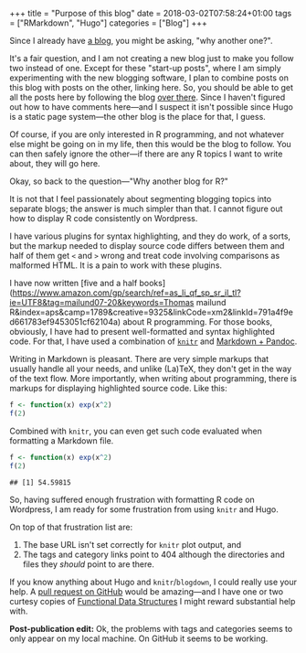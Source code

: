 +++
title = "Purpose of this blog"
date = 2018-03-02T07:58:24+01:00
tags = ["RMarkdown", "Hugo"]
categories = ["Blog"]
+++

Since I already have [a blog](http://www.mailund.dk), you might be asking, "why another one?".

It's a fair question, and I am not creating a new blog just to make you follow two instead of one. Except for these "start-up posts", where I am simply experimenting with the new blogging software, I plan to combine posts on this blog with posts on the other, linking here. So, you should be able to get all the posts here by following the blog [over there](http://www.mailund.dk). Since I haven't figured out how to have comments here—and I suspect it isn't possible since Hugo is a static page system—the other blog is the place for that, I guess.

Of course, if you are only interested in R programming, and not whatever else might be going on in my life, then this would be the blog to follow. You can then safely ignore the other—if there are any R topics I want to write about, they will go here.

Okay, so back to the question—"Why another blog for R?"

It is not that I feel passionately about segmenting blogging topics into separate blogs; the answer is much simpler than that. I cannot figure out how to display R code consistently on Wordpress.

I have various plugins for syntax highlighting, and they do work, of a sorts, but the markup needed to display source code differs between them and half of them get `<` and `>` wrong and treat code involving comparisons as malformed HTML. It is a pain to work with these plugins.

I have now written [five and a half books](https://www.amazon.com/gp/search/ref=as_li_qf_sp_sr_il_tl?ie=UTF8&tag=mailund07-20&keywords=Thomas mailund R&index=aps&camp=1789&creative=9325&linkCode=xm2&linkId=791a4f9ed661783ef9453051cf62104a) about R programming. For those books, obviously, I have had to present well-formatted and syntax highlighted code. For that, I have used a combination of [`knitr`](https://yihui.name/knitr/) and [Markdown + Pandoc](http://amzn.to/2oEiBov).

Writing in Markdown is pleasant. There are very simple markups that usually handle all your needs, and unlike (La)TeX, they don't get in the way of the text flow. More importantly, when writing about programming, there is markups for displaying highlighted source code. Like this:

```r
f <- function(x) exp(x^2)
f(2)
```

Combined with `knitr`, you can even get such code evaluated when formatting a Markdown file.


```r
f <- function(x) exp(x^2)
f(2)
```

```
## [1] 54.59815
```

So, having suffered enough frustration with formatting R code on Wordpress, I am ready for some frustration from using `knitr` and Hugo.

On top of that frustration list are:

1. The base URL isn't set correctly for `knitr` plot output, and
2. The tags and category links point to 404 although the directories and files they *should* point to are there.

If you know anything about Hugo and `knitr`/`blogdown`, I could really use your help. A [pull request on GitHub](https://github.com/mailund/r-programmer-blog) would be amazing—and I have one or two curtesy copies of [Functional Data Structures](http://amzn.to/2oC9zbH) I might reward substantial help with.

**Post-publication edit:** Ok, the problems with tags and categories seems to only appear on my local machine. On GitHub it seems to be working.
